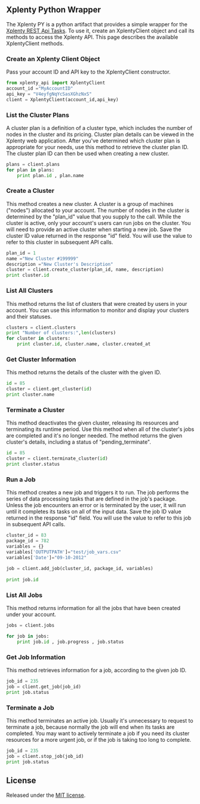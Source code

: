 ## Xplenty Python Wrapper

The Xplenty PY is a python artifact that provides a simple wrapper for the [Xplenty REST Api Tasks](https://github.com/xplenty/xplenty-api-doc). To use it, create an XplentyClient object and call its methods to access the Xplenty API. This page describes the available XplentyClient methods.

### Create an Xplenty Client Object
Pass your account ID and API key to the XplentyClient constructor.

```python
from xplenty_api import XplentyClient
account_id ="MyAccountID"
api_key = "V4eyfgNqYcSasXGhzNxS"
client = XplentyClient(account_id,api_key)
```
### List the Cluster Plans

A cluster plan is a definition of a cluster type, which includes the number of nodes in the cluster and its pricing. Cluster plan details can be viewed in the Xplenty web application.
After you've determined which cluster plan is appropriate for your needs, use this method to retrieve the cluster plan ID. The cluster plan ID can then be used when creating a new cluster.

```python
plans = client.plans
for plan in plans:
    print plan.id , plan.name
```
### Create a Cluster

This method creates a new cluster. A cluster is a group of machines ("nodes") allocated to your account. The number of nodes in the cluster is determined by the "plan_id" value that you supply to the call. While the cluster is active, only your account's users can run jobs on the cluster.
You will need to provide an active cluster when starting a new job. Save the cluster ID value returned in the response "id" field. You will use the value to refer to this cluster in subsequent API calls.

```python
plan_id = 1
name ="New Cluster #199999"
description ="New Cluster's Description"
cluster = client.create_cluster(plan_id, name, description)
print cluster.id
```
### List All Clusters

This method returns the list of clusters that were created by users in your account.
You can use this information to monitor and display your clusters and their statuses.

```python
clusters = client.clusters
print "Number of clusters:",len(clusters)
for cluster in clusters:
    print cluster.id, cluster.name, cluster.created_at
```
### Get Cluster Information

This method returns the details of the cluster with the given ID.

```python
id = 85
cluster = client.get_cluster(id)
print cluster.name
```
### Terminate a Cluster

This method deactivates the given cluster, releasing its resources and terminating its runtime period. Use this method when all of the cluster's jobs are completed and it's no longer needed. The method returns the given cluster's details, including a status of "pending_terminate".

```python
id = 85
cluster = client.terminate_cluster(id)
print cluster.status
```
### Run a Job

This method creates a new job and triggers it to run. The job performs the series of data processing tasks that are defined in the job's package. Unless the job encounters an error or is terminated by the user, it will run until it completes its tasks on all of the input data. Save the job ID value returned in the response "id" field. You will use the value to refer to this job in subsequent API calls.

```python
cluster_id = 83
package_id = 782
variables = {}
variables['OUTPUTPATH']="test/job_vars.csv"
variables['Date']="09-10-2012"
    
job = client.add_job(cluster_id, package_id, variables)
    
print job.id 
```
### List All Jobs

This method returns information for all the jobs that have been created under your account.

```python
jobs = client.jobs

for job in jobs:
    print job.id , job.progress , job.status
```
### Get Job Information

This method retrieves information for a job, according to the given job ID.

```python
job_id = 235
job = client.get_job(job_id)
print job.status
```
### Terminate a Job

This method terminates an active job. Usually it's unnecessary to request to terminate a job, because normally the job will end when its tasks are completed. You may want to actively terminate a job if you need its cluster resources for a more urgent job, or if the job is taking too long to complete.

```python
job_id = 235
job = client.stop_job(job_id)
print job.status
```
## License
Released under the [MIT license](http://www.opensource.org/licenses/mit-license.php).